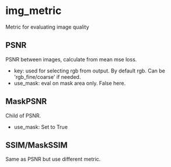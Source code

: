 # img_metric
Metric for evaluating image quality
## PSNR
PSNR between images, calculate from mean mse loss.
- key: used for selecting rgb from output. By default rgb. Can be 'rgb_fine/coarse' if needed.
- use_mask: eval on mask area only. False here.
## MaskPSNR
Child of PSNR.
- use_mask: Set to True

## SSIM/MaskSSIM
Same as PSNR but use different metric.
